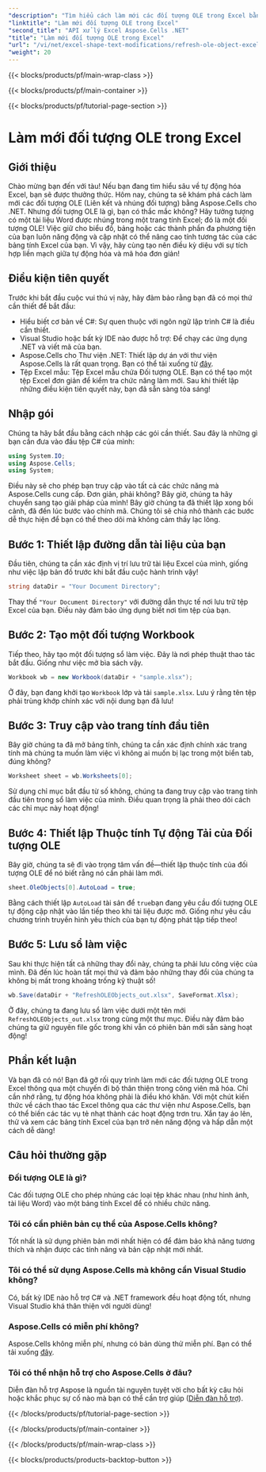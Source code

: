```yaml
---
"description": "Tìm hiểu cách làm mới các đối tượng OLE trong Excel bằng Aspose.Cells cho .NET với hướng dẫn từng bước, nâng cao kỹ năng tự động hóa Excel của bạn một cách liền mạch."
"linktitle": "Làm mới đối tượng OLE trong Excel"
"second_title": "API xử lý Excel Aspose.Cells .NET"
"title": "Làm mới đối tượng OLE trong Excel"
"url": "/vi/net/excel-shape-text-modifications/refresh-ole-object-excel/"
"weight": 20
---
```


{{< blocks/products/pf/main-wrap-class >}}

{{< blocks/products/pf/main-container >}}

{{< blocks/products/pf/tutorial-page-section >}}

# Làm mới đối tượng OLE trong Excel

## Giới thiệu
Chào mừng bạn đến với tàu! Nếu bạn đang tìm hiểu sâu về tự động hóa Excel, bạn sẽ được thưởng thức. Hôm nay, chúng ta sẽ khám phá cách làm mới các đối tượng OLE (Liên kết và nhúng đối tượng) bằng Aspose.Cells cho .NET. Nhưng đối tượng OLE là gì, bạn có thắc mắc không? Hãy tưởng tượng có một tài liệu Word được nhúng trong một trang tính Excel; đó là một đối tượng OLE! Việc giữ cho biểu đồ, bảng hoặc các thành phần đa phương tiện của bạn luôn năng động và cập nhật có thể nâng cao tính tương tác của các bảng tính Excel của bạn. Vì vậy, hãy cùng tạo nên điều kỳ diệu với sự tích hợp liền mạch giữa tự động hóa và mã hóa đơn giản!
## Điều kiện tiên quyết
Trước khi bắt đầu cuộc vui thú vị này, hãy đảm bảo rằng bạn đã có mọi thứ cần thiết để bắt đầu:
- Hiểu biết cơ bản về C#: Sự quen thuộc với ngôn ngữ lập trình C# là điều cần thiết.
- Visual Studio hoặc bất kỳ IDE nào được hỗ trợ: Để chạy các ứng dụng .NET và viết mã của bạn.
- Aspose.Cells cho Thư viện .NET: Thiết lập dự án với thư viện Aspose.Cells là rất quan trọng. Bạn có thể tải xuống từ [đây](https://releases.aspose.com/cells/net/).
- Tệp Excel mẫu: Tệp Excel mẫu chứa Đối tượng OLE. Bạn có thể tạo một tệp Excel đơn giản để kiểm tra chức năng làm mới.
Sau khi thiết lập những điều kiện tiên quyết này, bạn đã sẵn sàng tỏa sáng!
## Nhập gói
Chúng ta hãy bắt đầu bằng cách nhập các gói cần thiết. Sau đây là những gì bạn cần đưa vào đầu tệp C# của mình:
```csharp
using System.IO;
using Aspose.Cells;
using System;
```
Điều này sẽ cho phép bạn truy cập vào tất cả các chức năng mà Aspose.Cells cung cấp. Đơn giản, phải không? Bây giờ, chúng ta hãy chuyển sang tạo giải pháp của mình!
Bây giờ chúng ta đã thiết lập xong bối cảnh, đã đến lúc bước vào chính mã. Chúng tôi sẽ chia nhỏ thành các bước dễ thực hiện để bạn có thể theo dõi mà không cảm thấy lạc lõng.
## Bước 1: Thiết lập đường dẫn tài liệu của bạn
Đầu tiên, chúng ta cần xác định vị trí lưu trữ tài liệu Excel của mình, giống như việc lập bản đồ trước khi bắt đầu cuộc hành trình vậy!
```csharp
string dataDir = "Your Document Directory"; 
```
Thay thế `"Your Document Directory"` với đường dẫn thực tế nơi lưu trữ tệp Excel của bạn. Điều này đảm bảo ứng dụng biết nơi tìm tệp của bạn.
## Bước 2: Tạo một đối tượng Workbook
Tiếp theo, hãy tạo một đối tượng sổ làm việc. Đây là nơi phép thuật thao tác bắt đầu. Giống như việc mở bìa sách vậy.
```csharp
Workbook wb = new Workbook(dataDir + "sample.xlsx");
```
Ở đây, bạn đang khởi tạo `Workbook` lớp và tải `sample.xlsx`. Lưu ý rằng tên tệp phải trùng khớp chính xác với nội dung bạn đã lưu!
## Bước 3: Truy cập vào trang tính đầu tiên
Bây giờ chúng ta đã mở bảng tính, chúng ta cần xác định chính xác trang tính mà chúng ta muốn làm việc vì không ai muốn bị lạc trong một biển tab, đúng không?
```csharp
Worksheet sheet = wb.Worksheets[0];
```
Sử dụng chỉ mục bắt đầu từ số không, chúng ta đang truy cập vào trang tính đầu tiên trong sổ làm việc của mình. Điều quan trọng là phải theo dõi cách các chỉ mục này hoạt động!
## Bước 4: Thiết lập Thuộc tính Tự động Tải của Đối tượng OLE
Bây giờ, chúng ta sẽ đi vào trọng tâm vấn đề—thiết lập thuộc tính của đối tượng OLE để nó biết rằng nó cần phải làm mới.
```csharp
sheet.OleObjects[0].AutoLoad = true;
```
Bằng cách thiết lập `AutoLoad` tài sản để `true`bạn đang yêu cầu đối tượng OLE tự động cập nhật vào lần tiếp theo khi tài liệu được mở. Giống như yêu cầu chương trình truyền hình yêu thích của bạn tự động phát tập tiếp theo!
## Bước 5: Lưu sổ làm việc
Sau khi thực hiện tất cả những thay đổi này, chúng ta phải lưu công việc của mình. Đã đến lúc hoàn tất mọi thứ và đảm bảo những thay đổi của chúng ta không bị mất trong khoảng trống kỹ thuật số!
```csharp
wb.Save(dataDir + "RefreshOLEObjects_out.xlsx", SaveFormat.Xlsx);
```
Ở đây, chúng ta đang lưu sổ làm việc dưới một tên mới `RefreshOLEObjects_out.xlsx` trong cùng một thư mục. Điều này đảm bảo chúng ta giữ nguyên file gốc trong khi vẫn có phiên bản mới sẵn sàng hoạt động!
## Phần kết luận
Và bạn đã có nó! Bạn đã gỡ rối quy trình làm mới các đối tượng OLE trong Excel thông qua một chuyến đi bộ thân thiện trong công viên mã hóa. Chỉ cần nhớ rằng, tự động hóa không phải là điều khó khăn. Với một chút kiến thức về cách thao tác Excel thông qua các thư viện như Aspose.Cells, bạn có thể biến các tác vụ tẻ nhạt thành các hoạt động trơn tru. Xắn tay áo lên, thử và xem các bảng tính Excel của bạn trở nên năng động và hấp dẫn một cách dễ dàng!
## Câu hỏi thường gặp
### Đối tượng OLE là gì?
Các đối tượng OLE cho phép nhúng các loại tệp khác nhau (như hình ảnh, tài liệu Word) vào một bảng tính Excel để có nhiều chức năng.
### Tôi có cần phiên bản cụ thể của Aspose.Cells không?
Tốt nhất là sử dụng phiên bản mới nhất hiện có để đảm bảo khả năng tương thích và nhận được các tính năng và bản cập nhật mới nhất.
### Tôi có thể sử dụng Aspose.Cells mà không cần Visual Studio không?
Có, bất kỳ IDE nào hỗ trợ C# và .NET framework đều hoạt động tốt, nhưng Visual Studio khá thân thiện với người dùng!
### Aspose.Cells có miễn phí không?
Aspose.Cells không miễn phí, nhưng có bản dùng thử miễn phí. Bạn có thể tải xuống [đây](https://releases.aspose.com/).
### Tôi có thể nhận hỗ trợ cho Aspose.Cells ở đâu?
Diễn đàn hỗ trợ Aspose là nguồn tài nguyên tuyệt vời cho bất kỳ câu hỏi hoặc khắc phục sự cố nào mà bạn có thể cần trợ giúp ([Diễn đàn hỗ trợ](https://forum.aspose.com/c/cells/9)).

{{< /blocks/products/pf/tutorial-page-section >}}

{{< /blocks/products/pf/main-container >}}

{{< /blocks/products/pf/main-wrap-class >}}

{{< blocks/products/products-backtop-button >}}